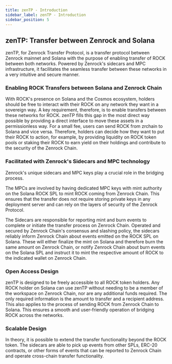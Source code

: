```yaml
---
title: zenTP - Introduction
sidebar_label: zenTP - Introduction
sidebar_position: 5
---
```


## zenTP: Transfer between Zenrock and Solana

zenTP, for Zenrock Transfer Protocol, is a transfer protocol between Zenrock mainnet and Solana with the purpose of enabling transfer of ROCK between both networks. Powered by Zenrock's sidecars and MPC infrastructure, it facilitates the seamless transfer between these networks in a very intuitive and secure manner.

### Enabling ROCK Transfers between Solana and Zenrock Chain

With ROCK's presence on Solana and the Cosmos ecosystem, holders should be free to interact with their ROCK on any network they want in a sovereign way. A key requirement, therefore, is to enable transfers between these networks for ROCK. zenTP fills this gap in the most direct way possible by providing a direct interface to move these assets in a permissionless way. For a small fee, users can send ROCK from zrchain to Solana and vice versa. Therefore, holders can decide how they want to put their ROCK to action, for example, by providing liquidity on ROCK token pools or staking their ROCK to earn yield on their holdings and contribute to the security of the Zenrock Chain.

### Facilitated with Zenrock's Sidecars and MPC technology

Zenrock's unique sidecars and MPC keys play a crucial role in the bridging process.

The MPCs are involved by having dedicated MPC keys with mint authority on the Solana ROCK SPL to mint ROCK coming from Zenrock Chain. This ensures that the transfer does not require storing private keys in any deployment server and can rely on the layers of security of the Zenrock Protocol.

The Sidecars are responsible for reporting mint and burn events to complete or initiate the transfer process on Zenrock Chain. Operated and secured by Zenrock Chain's consensus and slashing policy, the sidecars reliably inform Zenrock Chain about events emitted on the ROCK SPL on Solana. These will either finalize the mint on Solana and therefore burn the same amount on Zenrock Chain, or notify Zenrock Chain about burn events on the Solana SPL and instruct it to mint the respective amount of ROCK to the indicated wallet on Zenrock Chain.

### Open Access Design

zenTP is designed to be freely accessible to all ROCK token holders. Any ROCK holder on Solana can use zenTP without needing to be a member of the workspace on Zenrock Chain, nor are any additional funds required. The only required information is the amount to transfer and a recipient address. This also applies to the process of sending ROCK from Zenrock Chain to Solana. This ensures a smooth and user-friendly operation of bridging ROCK across the networks.

### Scalable Design

In theory, it is possible to extend the transfer functionality beyond the ROCK token. The sidecars are able to pick up events from other SPLs, ERC-20 contracts, or other forms of events that can be reported to Zenrock Chain and operate cross-chain transfer functionality.
